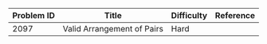 | Problem ID | Title | Difficulty | Reference
| --- | --- | --- | ---
| 2097 | Valid Arrangement of Pairs | Hard | 
